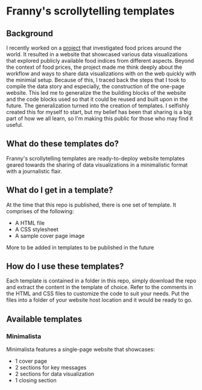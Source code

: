 # Franny's scrollytelling templates

## Background
I recently worked on a [project](https://www.ischool.berkeley.edu/projects/2022/cost-putting-food-table-across-world-and-over-years) that investigated food prices around the world. It resulted in a website that showcased various data visualizations that explored publicly available food indices from different aspects. Beyond the context of food prices, the project made me think deeply about the workflow and ways to share data visualizations with on the web quickly with the minimial setup. Because of this, I traced back the steps that I took to compile the data story and especially, the construction of the one-page website. This led me to generalize the the building blocks of the website and the code blocks used so that it could be reused and built upon in the future. The generalization turned into the creation of templates. I selfishly created this for myself to start, but my belief has been that sharing is a big part of how we all learn, so I'm making this public for those who may find it useful.  

## What do these templates do?
Franny's scrollytelling templates are ready-to-deploy website templates geared towards the sharing of data visualizations in a minimalistic format with a journalistic flair.

## What do I get in a template?
At the time that this repo is published, there is one set of template. It comprises of the following:
- A HTML file
- A CSS stylesheet
- A sample cover page image

More to be added in templates to be published in the future

## How do I use these templates?
Each template is contained in a folder in this repo, simply download the repo and extract the content in the template of choice. Refer to the comments in the HTML and CSS files to customize the code to suit your needs. Put the files into a folder of your website host location and it would be ready to go.

## Available templates
### Minimalista

Minimalista features a single-page website that showcases:
- 1 cover page
- 2 sections for key messages
- 2 sections for data visualization
- 1 closing section
